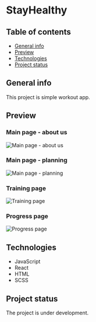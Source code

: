 # StayHealthy 

## Table of contents
* [General info](#general-info)
* [Preview](#preview)
* [Technologies](#technologies)
* [Project status](#project-status)

## General info
This project is simple workout app. 

## Preview
### Main page - about us
![Main page - about us](https://drive.google.com/uc?export=download&id=1eqNM1tafifGUKVuyqjonvaRA9pCwsaCr)

### Main page - planning
![Main page - planning](https://drive.google.com/uc?export=download&id=1eYW1htfkLBLJhMFOKrbVEIs0Nt2bZyzQ)

### Training page
![Training page](https://drive.google.com/uc?export=download&id=11P-yWn0FTt8-ekVs1EeCM2acQJDpMqNh)

### Progress page
![Progress page](https://drive.google.com/uc?export=download&id=1E3vyxUwjvBJY7o0ruHFsVezs_orya5LP)

## Technologies
* JavaScript
* React
* HTML
* SCSS

## Project status

The project is under development.